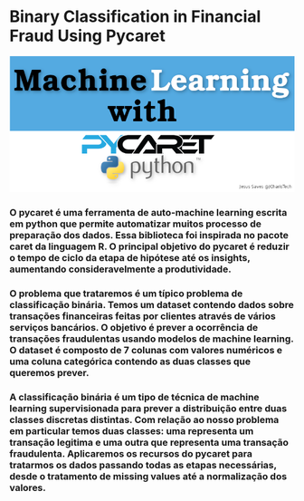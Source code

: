 # Binary Classification in Financial Fraud Using Pycaret
![oi](https://github.com/RondinellyMorais/Binary-Classification-in-Financial-Fraud-Using-Pycaret/blob/master/pycaret.png)

### O pycaret é uma ferramenta de auto-machine learning escrita em python que permite automatizar muitos processo de preparação dos dados. Essa biblioteca foi inspirada no pacote caret da linguagem R. O principal objetivo do pycaret é reduzir o tempo de ciclo da etapa de hipótese até os insights,  aumentando consideravelmente a produtividade.

 ### O problema que trataremos é um típico problema de classificação binária. Temos um dataset contendo dados sobre transações financeiras feitas por clientes através de vários serviços bancários. O objetivo é prever a ocorrência de transações fraudulentas usando modelos de machine learning. O dataset é composto de 7 colunas com valores numéricos e uma coluna categórica contendo as duas classes que queremos prever. 
 
 ### A classificação binária é um tipo de técnica de machine learning supervisionada para prever a distribuição entre duas classes discretas distintas. Com relação ao nosso problema em particular temos duas classes: uma representa um transação legitima e uma outra que representa uma transação fraudulenta. Aplicaremos os recursos do pycaret para tratarmos os dados passando todas as etapas necessárias, desde o tratamento de missing values até a normalização dos valores.
